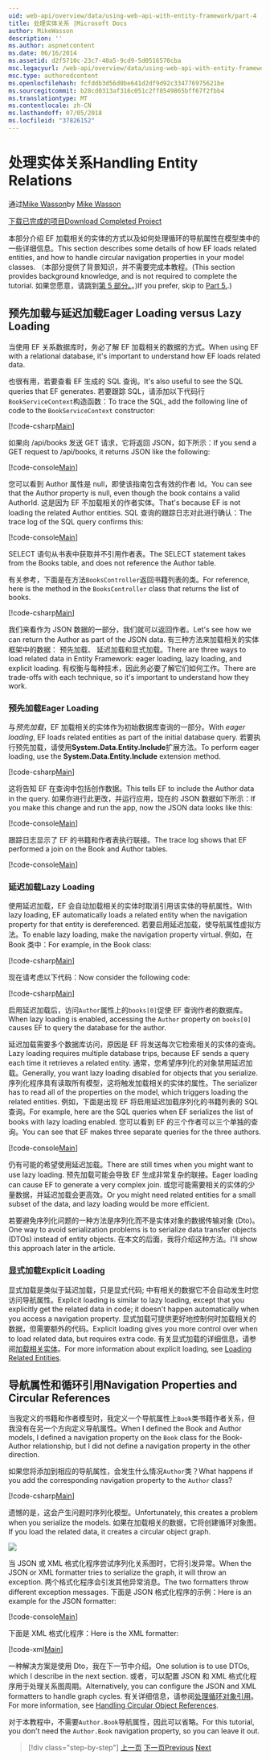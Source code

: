 ```yaml
---
uid: web-api/overview/data/using-web-api-with-entity-framework/part-4
title: 处理实体关系 |Microsoft Docs
author: MikeWasson
description: ''
ms.author: aspnetcontent
ms.date: 06/16/2014
ms.assetid: d2f5710c-23c7-40a5-9cd9-5d0516570cba
msc.legacyurl: /web-api/overview/data/using-web-api-with-entity-framework/part-4
msc.type: authoredcontent
ms.openlocfilehash: fcfddb3d56d0be641d2df9d92c334776975621be
ms.sourcegitcommit: b28cd0313af316c051c2ff8549865bff67f2fbb4
ms.translationtype: MT
ms.contentlocale: zh-CN
ms.lasthandoff: 07/05/2018
ms.locfileid: "37826152"
---
```

<a name="handling-entity-relations"></a><span data-ttu-id="b15e2-102">处理实体关系</span><span class="sxs-lookup"><span data-stu-id="b15e2-102">Handling Entity Relations</span></span>
====================
<span data-ttu-id="b15e2-103">通过[Mike Wasson](https://github.com/MikeWasson)</span><span class="sxs-lookup"><span data-stu-id="b15e2-103">by [Mike Wasson](https://github.com/MikeWasson)</span></span>

[<span data-ttu-id="b15e2-104">下载已完成的项目</span><span class="sxs-lookup"><span data-stu-id="b15e2-104">Download Completed Project</span></span>](https://github.com/MikeWasson/BookService)

<span data-ttu-id="b15e2-105">本部分介绍 EF 加载相关的实体的方式以及如何处理循环的导航属性在模型类中的一些详细信息。</span><span class="sxs-lookup"><span data-stu-id="b15e2-105">This section describes some details of how EF loads related entities, and how to handle circular navigation properties in your model classes.</span></span> <span data-ttu-id="b15e2-106">（本部分提供了背景知识，并不需要完成本教程。</span><span class="sxs-lookup"><span data-stu-id="b15e2-106">(This section provides background knowledge, and is not required to complete the tutorial.</span></span> <span data-ttu-id="b15e2-107">如果您愿意，请跳到[第 5 部分。](part-5.md)。)</span><span class="sxs-lookup"><span data-stu-id="b15e2-107">If you prefer, skip to [Part 5.](part-5.md).)</span></span>

## <a name="eager-loading-versus-lazy-loading"></a><span data-ttu-id="b15e2-108">预先加载与延迟加载</span><span class="sxs-lookup"><span data-stu-id="b15e2-108">Eager Loading versus Lazy Loading</span></span>

<span data-ttu-id="b15e2-109">当使用 EF 关系数据库时，务必了解 EF 加载相关的数据的方式。</span><span class="sxs-lookup"><span data-stu-id="b15e2-109">When using EF with a relational database, it's important to understand how EF loads related data.</span></span>

<span data-ttu-id="b15e2-110">也很有用，若要查看 EF 生成的 SQL 查询。</span><span class="sxs-lookup"><span data-stu-id="b15e2-110">It's also useful to see the SQL queries that EF generates.</span></span> <span data-ttu-id="b15e2-111">若要跟踪 SQL，请添加以下代码行`BookServiceContext`构造函数：</span><span class="sxs-lookup"><span data-stu-id="b15e2-111">To trace the SQL, add the following line of code to the `BookServiceContext` constructor:</span></span>

[!code-csharp[Main](part-4/samples/sample1.cs)]

<span data-ttu-id="b15e2-112">如果向 /api/books 发送 GET 请求，它将返回 JSON，如下所示：</span><span class="sxs-lookup"><span data-stu-id="b15e2-112">If you send a GET request to /api/books, it returns JSON like the following:</span></span>

[!code-console[Main](part-4/samples/sample2.cmd)]

<span data-ttu-id="b15e2-113">您可以看到 Author 属性是 null，即使该指南包含有效的作者 Id。</span><span class="sxs-lookup"><span data-stu-id="b15e2-113">You can see that the Author property is null, even though the book contains a valid AuthorId.</span></span> <span data-ttu-id="b15e2-114">这是因为 EF 不加载相关的作者实体。</span><span class="sxs-lookup"><span data-stu-id="b15e2-114">That's because EF is not loading the related Author entities.</span></span> <span data-ttu-id="b15e2-115">SQL 查询的跟踪日志对此进行确认：</span><span class="sxs-lookup"><span data-stu-id="b15e2-115">The trace log of the SQL query confirms this:</span></span>

[!code-console[Main](part-4/samples/sample3.sql)]

<span data-ttu-id="b15e2-116">SELECT 语句从书表中获取并不引用作者表。</span><span class="sxs-lookup"><span data-stu-id="b15e2-116">The SELECT statement takes from the Books table, and does not reference the Author table.</span></span>

<span data-ttu-id="b15e2-117">有关参考，下面是在方法`BooksController`返回书籍列表的类。</span><span class="sxs-lookup"><span data-stu-id="b15e2-117">For reference, here is the method in the `BooksController` class that returns the list of books.</span></span>

[!code-csharp[Main](part-4/samples/sample4.cs)]

<span data-ttu-id="b15e2-118">我们来看作为 JSON 数据的一部分，我们就可以返回作者。</span><span class="sxs-lookup"><span data-stu-id="b15e2-118">Let's see how we can return the Author as part of the JSON data.</span></span> <span data-ttu-id="b15e2-119">有三种方法来加载相关的实体框架中的数据： 预先加载、 延迟加载和显式加载。</span><span class="sxs-lookup"><span data-stu-id="b15e2-119">There are three ways to load related data in Entity Framework: eager loading, lazy loading, and explicit loading.</span></span> <span data-ttu-id="b15e2-120">有权衡与每种技术，因此务必要了解它们如何工作。</span><span class="sxs-lookup"><span data-stu-id="b15e2-120">There are trade-offs with each technique, so it's important to understand how they work.</span></span>

### <a name="eager-loading"></a><span data-ttu-id="b15e2-121">预先加载</span><span class="sxs-lookup"><span data-stu-id="b15e2-121">Eager Loading</span></span>

<span data-ttu-id="b15e2-122">与*预先加载*，EF 加载相关的实体作为初始数据库查询的一部分。</span><span class="sxs-lookup"><span data-stu-id="b15e2-122">With *eager loading*, EF loads related entities as part of the initial database query.</span></span> <span data-ttu-id="b15e2-123">若要执行预先加载，请使用**System.Data.Entity.Include**扩展方法。</span><span class="sxs-lookup"><span data-stu-id="b15e2-123">To perform eager loading, use the **System.Data.Entity.Include** extension method.</span></span>

[!code-csharp[Main](part-4/samples/sample5.cs)]

<span data-ttu-id="b15e2-124">这将告知 EF 在查询中包括创作数据。</span><span class="sxs-lookup"><span data-stu-id="b15e2-124">This tells EF to include the Author data in the query.</span></span> <span data-ttu-id="b15e2-125">如果你进行此更改，并运行应用，现在的 JSON 数据如下所示：</span><span class="sxs-lookup"><span data-stu-id="b15e2-125">If you make this change and run the app, now the JSON data looks like this:</span></span>

[!code-console[Main](part-4/samples/sample6.cmd)]

<span data-ttu-id="b15e2-126">跟踪日志显示了 EF 的书籍和作者表执行联接。</span><span class="sxs-lookup"><span data-stu-id="b15e2-126">The trace log shows that EF performed a join on the Book and Author tables.</span></span>

[!code-console[Main](part-4/samples/sample7.cmd)]

### <a name="lazy-loading"></a><span data-ttu-id="b15e2-127">延迟加载</span><span class="sxs-lookup"><span data-stu-id="b15e2-127">Lazy Loading</span></span>

<span data-ttu-id="b15e2-128">使用延迟加载，EF 会自动加载相关的实体时取消引用该实体的导航属性。</span><span class="sxs-lookup"><span data-stu-id="b15e2-128">With lazy loading, EF automatically loads a related entity when the navigation property for that entity is dereferenced.</span></span> <span data-ttu-id="b15e2-129">若要启用延迟加载，使导航属性虚拟方法。</span><span class="sxs-lookup"><span data-stu-id="b15e2-129">To enable lazy loading, make the navigation property virtual.</span></span> <span data-ttu-id="b15e2-130">例如，在 Book 类中：</span><span class="sxs-lookup"><span data-stu-id="b15e2-130">For example, in the Book class:</span></span>

[!code-csharp[Main](part-4/samples/sample8.cs?highlight=6)]

<span data-ttu-id="b15e2-131">现在请考虑以下代码：</span><span class="sxs-lookup"><span data-stu-id="b15e2-131">Now consider the following code:</span></span>

[!code-csharp[Main](part-4/samples/sample9.cs)]

<span data-ttu-id="b15e2-132">启用延迟加载后，访问`Author`属性上的`books[0]`促使 EF 查询作者的数据库。</span><span class="sxs-lookup"><span data-stu-id="b15e2-132">When lazy loading is enabled, accessing the `Author` property on `books[0]` causes EF to query the database for the author.</span></span>

<span data-ttu-id="b15e2-133">延迟加载需要多个数据库访问，原因是 EF 将发送每次它检索相关的实体的查询。</span><span class="sxs-lookup"><span data-stu-id="b15e2-133">Lazy loading requires multiple database trips, because EF sends a query each time it retrieves a related entity.</span></span> <span data-ttu-id="b15e2-134">通常，您希望序列化的对象禁用延迟加载。</span><span class="sxs-lookup"><span data-stu-id="b15e2-134">Generally, you want lazy loading disabled for objects that you serialize.</span></span> <span data-ttu-id="b15e2-135">序列化程序具有读取所有模型，这将触发加载相关的实体的属性。</span><span class="sxs-lookup"><span data-stu-id="b15e2-135">The serializer has to read all of the properties on the model, which triggers loading the related entities.</span></span> <span data-ttu-id="b15e2-136">例如，下面是出现 EF 将启用延迟加载序列化的书籍列表的 SQL 查询。</span><span class="sxs-lookup"><span data-stu-id="b15e2-136">For example, here are the SQL queries when EF serializes the list of books with lazy loading enabled.</span></span> <span data-ttu-id="b15e2-137">您可以看到 EF 的三个作者可以三个单独的查询。</span><span class="sxs-lookup"><span data-stu-id="b15e2-137">You can see that EF makes three separate queries for the three authors.</span></span>

[!code-console[Main](part-4/samples/sample10.sql)]

<span data-ttu-id="b15e2-138">仍有可能的希望使用延迟加载。</span><span class="sxs-lookup"><span data-stu-id="b15e2-138">There are still times when you might want to use lazy loading.</span></span> <span data-ttu-id="b15e2-139">预先加载可能会导致 EF 生成非常复杂的联接。</span><span class="sxs-lookup"><span data-stu-id="b15e2-139">Eager loading can cause EF to generate a very complex join.</span></span> <span data-ttu-id="b15e2-140">或您可能需要相关的实体的少量数据，并延迟加载会更高效。</span><span class="sxs-lookup"><span data-stu-id="b15e2-140">Or you might need related entities for a small subset of the data, and lazy loading would be more efficient.</span></span>

<span data-ttu-id="b15e2-141">若要避免序列化问题的一种方法是序列化而不是实体对象的数据传输对象 (Dto)。</span><span class="sxs-lookup"><span data-stu-id="b15e2-141">One way to avoid serialization problems is to serialize data transfer objects (DTOs) instead of entity objects.</span></span> <span data-ttu-id="b15e2-142">在本文的后面，我将介绍这种方法。</span><span class="sxs-lookup"><span data-stu-id="b15e2-142">I'll show this approach later in the article.</span></span>

### <a name="explicit-loading"></a><span data-ttu-id="b15e2-143">显式加载</span><span class="sxs-lookup"><span data-stu-id="b15e2-143">Explicit Loading</span></span>

<span data-ttu-id="b15e2-144">显式加载是类似于延迟加载，只是显式代码; 中有相关的数据它不会自动发生时您访问导航属性。</span><span class="sxs-lookup"><span data-stu-id="b15e2-144">Explicit loading is similar to lazy loading, except that you explicitly get the related data in code; it doesn't happen automatically when you access a navigation property.</span></span> <span data-ttu-id="b15e2-145">显式加载可提供更好地控制何时加载相关的数据，但需要额外的代码。</span><span class="sxs-lookup"><span data-stu-id="b15e2-145">Explicit loading gives you more control over when to load related data, but requires extra code.</span></span> <span data-ttu-id="b15e2-146">有关显式加载的详细信息，请参阅[加载相关实体](https://msdn.microsoft.com/data/jj574232#explicit)。</span><span class="sxs-lookup"><span data-stu-id="b15e2-146">For more information about explicit loading, see [Loading Related Entities](https://msdn.microsoft.com/data/jj574232#explicit).</span></span>

## <a name="navigation-properties-and-circular-references"></a><span data-ttu-id="b15e2-147">导航属性和循环引用</span><span class="sxs-lookup"><span data-stu-id="b15e2-147">Navigation Properties and Circular References</span></span>

<span data-ttu-id="b15e2-148">当我定义的书籍和作者模型时，我定义一个导航属性上`Book`类书籍作者关系，但我没有在另一个方向定义导航属性。</span><span class="sxs-lookup"><span data-stu-id="b15e2-148">When I defined the Book and Author models, I defined a navigation property on the `Book` class for the Book-Author relationship, but I did not define a navigation property in the other direction.</span></span>

<span data-ttu-id="b15e2-149">如果您将添加到相应的导航属性，会发生什么情况`Author`类？</span><span class="sxs-lookup"><span data-stu-id="b15e2-149">What happens if you add the corresponding navigation property to the `Author` class?</span></span>

[!code-csharp[Main](part-4/samples/sample11.cs?highlight=7)]

<span data-ttu-id="b15e2-150">遗憾的是，这会产生问题时序列化模型。</span><span class="sxs-lookup"><span data-stu-id="b15e2-150">Unfortunately, this creates a problem when you serialize the models.</span></span> <span data-ttu-id="b15e2-151">如果在加载相关的数据，它将创建循环对象图。</span><span class="sxs-lookup"><span data-stu-id="b15e2-151">If you load the related data, it creates a circular object graph.</span></span>

![](part-4/_static/image1.png)

<span data-ttu-id="b15e2-152">当 JSON 或 XML 格式化程序尝试序列化关系图时，它将引发异常。</span><span class="sxs-lookup"><span data-stu-id="b15e2-152">When the JSON or XML formatter tries to serialize the graph, it will throw an exception.</span></span> <span data-ttu-id="b15e2-153">两个格式化程序会引发其他异常消息。</span><span class="sxs-lookup"><span data-stu-id="b15e2-153">The two formatters throw different exception messages.</span></span> <span data-ttu-id="b15e2-154">下面是 JSON 格式化程序的示例：</span><span class="sxs-lookup"><span data-stu-id="b15e2-154">Here is an example for the JSON formatter:</span></span>

[!code-console[Main](part-4/samples/sample12.cmd)]

<span data-ttu-id="b15e2-155">下面是 XML 格式化程序：</span><span class="sxs-lookup"><span data-stu-id="b15e2-155">Here is the XML formatter:</span></span>

[!code-xml[Main](part-4/samples/sample13.xml)]

<span data-ttu-id="b15e2-156">一种解决方案是使用 Dto，我在下一节中介绍。</span><span class="sxs-lookup"><span data-stu-id="b15e2-156">One solution is to use DTOs, which I describe in the next section.</span></span> <span data-ttu-id="b15e2-157">或者，可以配置 JSON 和 XML 格式化程序用于处理关系图周期。</span><span class="sxs-lookup"><span data-stu-id="b15e2-157">Alternatively, you can configure the JSON and XML formatters to handle graph cycles.</span></span> <span data-ttu-id="b15e2-158">有关详细信息，请参阅[处理循环对象引用](../../formats-and-model-binding/json-and-xml-serialization.md#handling_circular_object_references)。</span><span class="sxs-lookup"><span data-stu-id="b15e2-158">For more information, see [Handling Circular Object References](../../formats-and-model-binding/json-and-xml-serialization.md#handling_circular_object_references).</span></span>

<span data-ttu-id="b15e2-159">对于本教程中，不需要`Author.Book`导航属性，因此可以省略。</span><span class="sxs-lookup"><span data-stu-id="b15e2-159">For this tutorial, you don't need the `Author.Book` navigation property, so you can leave it out.</span></span>

> [!div class="step-by-step"]
> <span data-ttu-id="b15e2-160">[上一页](part-3.md)
> [下一页](part-5.md)</span><span class="sxs-lookup"><span data-stu-id="b15e2-160">[Previous](part-3.md)
[Next](part-5.md)</span></span>
